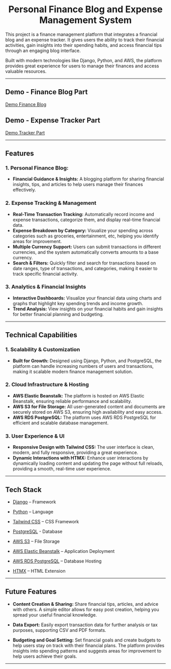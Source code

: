 <div align="center">
  <h1 align="center">Personal Finance Blog and Expense Management System</h1>
</div>



This project is a finance management platform that integrates a financial blog and an expense tracker. It gives users the ability to track their financial activities, gain insights into their spending habits, and access financial tips through an engaging blog interface. 

Built with modern technologies like Django, Python, and AWS, the platform provides great experience for users to manage their finances and access valuable resources.

---

## Demo - Finance Blog Part

[Demo Finance Blog](https://github.com/user-attachments/assets/4d621e07-d463-4b2f-89b3-fbe3a85b40df)


## Demo - Expense Tracker Part

[Demo Tracker Part](https://github.com/user-attachments/assets/6ee308f6-243b-4334-8668-fedc97136be4)


---

## Features


### 1. **Personal Finance Blog:** 
- **Financial Guidance & Insights:** A blogging platform for sharing financial insights, tips, and articles to help users manage their finances effectively.

### 2. **Expense Tracking & Management**
- **Real-Time Transaction Tracking:** Automatically record income and expense transactions, categorize them, and display real-time financial data.
- **Expense Breakdown by Category:** Visualize your spending across categories such as groceries, entertainment, etc, helping you identify areas for improvement.
- **Multiple Currency Support:** Users can submit transactions in different currencies, and the system automatically converts amounts to a base currency.
- **Search & Filters:** Quickly filter and search for transactions based on date ranges, type of transactions, and categories, making it easier to track specific financial activity.

### 3. **Analytics & Financial Insights**
- **Interactive Dashboards:** Visualize your financial data using charts and graphs that highlight key spending trends and income growth.
- **Trend Analysis:** View insights on your financial habits and gain insights for better financial planning and budgeting.

---

## Technical Capabilities

### 1. **Scalability & Customization**
- **Built for Growth:** Designed using Django, Python, and PostgreSQL, the platform can handle increasing numbers of users and transactions, making it scalable modern finance management solution.

### 2. **Cloud Infrastructure & Hosting**
- **AWS Elastic Beanstalk:** The platform is hosted on AWS Elastic Beanstalk, ensuring reliable performance and scalability.
- **AWS S3 for File Storage:** All user-generated content and documents are securely stored on AWS S3, ensuring high availability and easy access.
- **AWS RDS PostgreSQL:** The platform uses AWS RDS PostgreSQL for efficient and scalable database management.

### 3. **User Experience & UI**
- **Responsive Design with Tailwind CSS:** The user interface is clean, modern, and fully responsive, providing a great experience.
- **Dynamic Interactions with HTMX:** Enhance user interactions by dynamically loading content and updating the page without full reloads, providing a smooth, real-time user experience.

---

## Tech Stack

- [Django](https://www.djangoproject.com/) – Framework  

- [Python](https://www.python.org/) – Language  

- [Tailwind CSS](https://tailwindcss.com/) – CSS Framework  

- [PostgreSQL](https://www.postgresql.org/) - Database  

- [AWS S3](https://aws.amazon.com/s3/) – File Storage  
  
- [AWS Elastic Beanstalk](https://aws.amazon.com/elasticbeanstalk/) – Application Deployment  

- [AWS RDS PostgreSQL](https://aws.amazon.com/rds/) – Database Hosting 

- [HTMX](https://htmx.org/) – HTML Extension  


---



## Future Features

- **Content Creation & Sharing:** Share financial tips, articles, and advice with others. A simple editor allows for easy post creation, helping you spread your useful financial knowledge.
- **Data Export:** Easily export transaction data for further analysis or tax purposes, supporting CSV and PDF formats.

- **Budgeting and Goal Setting:** Set financial goals and create budgets to help users stay on track with their financial plans. The platform provides insights into spending patterns and suggests areas for improvement to help users achieve their goals.

---

